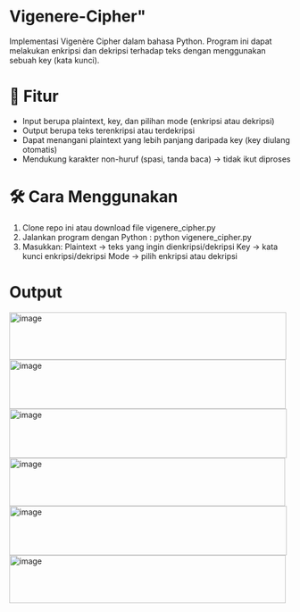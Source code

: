 # Vigenere-Cipher" 
Implementasi Vigenère Cipher dalam bahasa Python. Program ini dapat melakukan enkripsi dan dekripsi terhadap teks dengan menggunakan sebuah key (kata kunci).
# 📌 Fitur
- Input berupa plaintext, key, dan pilihan mode (enkripsi atau dekripsi)
- Output berupa teks terenkripsi atau terdekripsi
- Dapat menangani plaintext yang lebih panjang daripada key (key diulang otomatis)
- Mendukung karakter non-huruf (spasi, tanda baca) → tidak ikut diproses
# 🛠️ Cara Menggunakan
1. Clone repo ini atau download file vigenere_cipher.py
2. Jalankan program dengan Python : python vigenere_cipher.py
3. Masukkan:
   Plaintext → teks yang ingin dienkripsi/dekripsi
   Key → kata kunci enkripsi/dekripsi
   Mode → pilih enkripsi atau dekripsi
# Output
<img width="496" height="85" alt="image" src="https://github.com/user-attachments/assets/5ed8092b-e908-4f91-ba6b-c6768341e66e" />
<img width="495" height="88" alt="image" src="https://github.com/user-attachments/assets/0776db28-e3d2-4410-b6aa-57ad458cb19e" />
<img width="497" height="88" alt="image" src="https://github.com/user-attachments/assets/affdcdf7-2783-425d-9941-adca91a117fe" />
<img width="494" height="86" alt="image" src="https://github.com/user-attachments/assets/40d06c61-83ec-4e53-8ece-88168da5a98d" />
<img width="497" height="88" alt="image" src="https://github.com/user-attachments/assets/97c9598a-6941-426a-9bcd-781e3dddaadd" />
<img width="495" height="86" alt="image" src="https://github.com/user-attachments/assets/f8fa6c92-907f-4ccc-a669-b66dd372abbb" />
